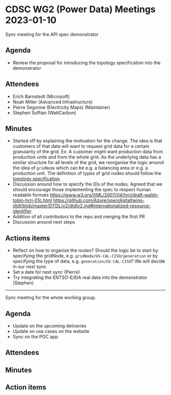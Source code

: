 # CDSC WG2 (Power Data) Meetings 2023-01-10

Sync meeting for the API spec demonstrator

## Agenda

* Review the proposal for introducing the topology specification into the demonstrator

## Attendees

* Erich Barnstedt (Microsoft)
* Noah Miller (Advanced Infrastructure)
* Pierre Segonne (Electricity Maps) (Maintainer)
* Stephen Suffian (WattCarbon)

## Minutes

* Started off by explaining the motivation for the change. The idea is that customers of that data will want to request grid data for a certain granularity of the grid. Ex: A customer might want production data from production units and from the whole grid. As the underlying data has a similar structure for all levels of the grid, we reorganise the logic around the idea of `gridNode` which can be e.g. a balancing area or e.g. a production unit. The definition of types of grid nodes should follow the [topology specification](https://github.com/carbon-data-specification/Power-Systems-Data/blob/draft-0.0.1/topology.md).
* Discussion around how to specify the IDs of the nodes. Agreed that we should encourage those implementing the spec to respect human readable formats https://www.w3.org/XML/2007/04/hrri/draft-walsh-tobin-hrri-01c.html https://github.com/Azure/opendigitaltwins-dtdl/blob/master/DTDL/v2/dtdlv2.md#internationalized-resource-identifier
* Addition of all contributors to the repo and merging the first PR
* Discussion around next steps

## Actions items

* Reflect on how to organise the routes? Should the logic be to start by specifying the gridNode, e.g. `gridNode/US-CAL-CISO/generation` or by specifying the type of data, e.g. `generation/US-CAL-CISO`? We will decide in our next sync
* Set a date for next sync (Pierre)
* Try integrating the ENTSO-E/EIA real data into the demonstrator (Stephen)

___

Sync meeting for the whole working group.

## Agenda

* Update on the upcoming deliveries
* Update on use cases on the website
* Sync on the POC app

## Attendees


## Minutes


## Action items
